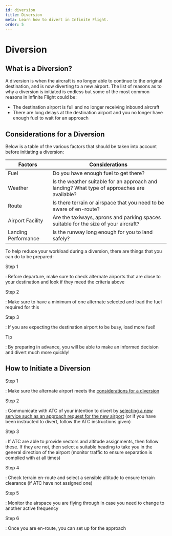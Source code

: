 ```yaml
---
id: diversion
title: Diversion
meta: Learn how to divert in Infinite Flight.
order: 5
---
```


# Diversion



## What is a Diversion?

A diversion is when the aircraft is no longer able to continue to the original destination, and is now diverting to a new airport. The list of reasons as to why a diversion is initiated is endless but some of the most common reasons in Infinite Flight could be:



- The destination airport is full and no longer receiving inbound aircraft
- There are long delays at the destination airport and you no longer have enough fuel to wait for an approach 



## Considerations for a Diversion

Below is a table of the various factors that should be taken into account before initiating a diversion:



| Factors             | Considerations                                               |
| ------------------- | ------------------------------------------------------------ |
| Fuel                | Do you have enough fuel to get there?                        |
| Weather             | Is the weather suitable for an approach and landing? What type of approaches are available? |
| Route               | Is there terrain or airspace that you need to be aware of en-route? |
| Airport Facility    | Are the taxiways, aprons and parking spaces suitable for the size of your aircraft? |
| Landing Performance | Is the runway long enough for you to land safely?            |



To help reduce your workload during a diversion, there are things that you can do to be prepared:



Step 1

: Before departure, make sure to check alternate airports that are close to your destination and look if they meed the criteria above



Step 2

: Make sure to have a minimum of one alternate selected and load the fuel required for this



Step 3

: If you are expecting the destination airport to be busy, load more fuel! 



Tip

: By preparing in advance, you will be able to make an informed decision and divert much more quickly! 



## How to Initiate a Diversion



Step 1

: Make sure the alternate airport meets the [considerations for a diversion](/guide/flying-guide/descent-to-landing/diversion#considerations-for-a-diversion)



Step 2

: Communicate with ATC of your intention to divert by [selecting a new service such as an approach request for the new airport](/guide/flying-guide/atc-communication/descent-and-approach#pilot-to-radar-controller-communication-table) (or if you have been instructed to divert, follow the ATC instructions given)



Step 3

: If ATC are able to provide vectors and altitude assignments, then follow these. If they are not, then select a suitable heading to take you in the general direction of the airport (monitor traffic to ensure separation is complied with at all times)



Step 4

: Check terrain en-route and select a sensible altitude to ensure terrain clearance (if ATC have not assigned one)



Step 5

: Monitor the airspace you are flying through in case you need to change to another active frequency



Step 6

: Once you are en-route, you can set up for the approach